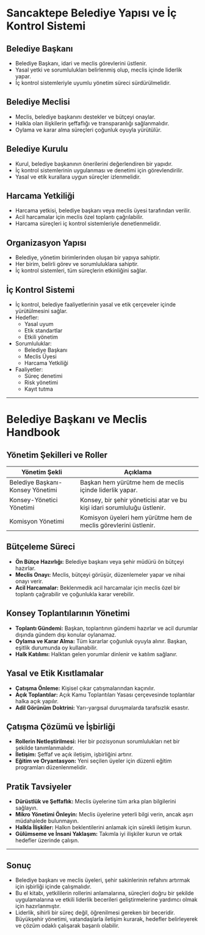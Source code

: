 
# Sancaktepe Belediye Yapısı ve İç Kontrol Sistemi

## Belediye Başkanı
- Belediye Başkanı, idari ve meclis görevlerini üstlenir.
- Yasal yetki ve sorumlulukları belirlenmiş olup, meclis içinde liderlik yapar.
- İç kontrol sistemleriyle uyumlu yönetim süreci sürdürülmelidir.

## Belediye Meclisi
- Meclis, belediye başkanını destekler ve bütçeyi onaylar.
- Halkla olan ilişkilerin şeffaflığı ve transparanlığı sağlanmalıdır.
- Oylama ve karar alma süreçleri çoğunluk oyuyla yürütülür.

## Belediye Kurulu
- Kurul, belediye başkanının önerilerini değerlendiren bir yapıdır.
- İç kontrol sistemlerinin uygulanması ve denetimi için görevlendirilir.
- Yasal ve etik kurallara uygun süreçler izlenmelidir.

## Harcama Yetkiliği
- Harcama yetkisi, belediye başkanı veya meclis üyesi tarafından verilir.
- Acil harcamalar için meclis özel toplantı çağrılabilir.
- Harcama süreçleri iç kontrol sistemleriyle denetlenmelidir.

## Organizasyon Yapısı
- Belediye, yönetim birimlerinden oluşan bir yapıya sahiptir.
- Her birim, belirli görev ve sorumluluklara sahiptir.
- İç kontrol sistemleri, tüm süreçlerin etkinliğini sağlar.

## İç Kontrol Sistemi
- İç kontrol, belediye faaliyetlerinin yasal ve etik çerçeveler içinde yürütülmesini sağlar.
- Hedefler:
  - Yasal uyum
  - Etik standartlar
  - Etkili yönetim
- Sorumluluklar:
  - Belediye Başkanı
  - Meclis Üyesi
  - Harcama Yetkiliği
- Faaliyetler:
  - Süreç denetimi
  - Risk yönetimi
  - Kayıt tutma

---

# Belediye Başkanı ve Meclis Handbook

## Yönetim Şekilleri ve Roller
| Yönetim Şekli | Açıklama |
|--------------|---------|
| Belediye Başkanı-Konsey Yönetimi | Başkan hem yürütme hem de meclis içinde liderlik yapar. |
| Konsey-Yönetici Yönetimi | Konsey, bir şehir yöneticisi atar ve bu kişi idari sorumluluğu üstlenir. |
| Komisyon Yönetimi | Komisyon üyeleri hem yürütme hem de meclis görevlerini üstlenir. |

## Bütçeleme Süreci
- **Ön Bütçe Hazırlığı:** Belediye başkanı veya şehir müdürü ön bütçeyi hazırlar.
- **Meclis Onayı:** Meclis, bütçeyi görüşür, düzenlemeler yapar ve nihai onayı verir.
- **Acil Harcamalar:** Beklenmedik acil harcamalar için meclis özel bir toplantı çağırabilir ve çoğunlukla karar verebilir.

## Konsey Toplantılarının Yönetimi
- **Toplantı Gündemi:** Başkan, toplantının gündemi hazırlar ve acil durumlar dışında gündem dışı konular oylanamaz.
- **Oylama ve Karar Alma:** Tüm kararlar çoğunluk oyuyla alınır. Başkan, eşitlik durumunda oy kullanabilir.
- **Halk Katılımı:** Halktan gelen yorumlar dinlenir ve katılım sağlanır.

## Yasal ve Etik Kısıtlamalar
- **Çatışma Önleme:** Kişisel çıkar çatışmalarından kaçınılır.
- **Açık Toplantılar:** Açık Kamu Toplantıları Yasası çerçevesinde toplantılar halka açık yapılır.
- **Adil Görünüm Doktrini:** Yarı-yargısal duruşmalarda tarafsızlık esastır.

## Çatışma Çözümü ve İşbirliği
- **Rollerin Netleştirilmesi:** Her bir pozisyonun sorumlulukları net bir şekilde tanımlanmalıdır.
- **İletişim:** Şeffaf ve açık iletişim, işbirliğini artırır.
- **Eğitim ve Oryantasyon:** Yeni seçilen üyeler için düzenli eğitim programları düzenlenmelidir.

## Pratik Tavsiyeler
- **Dürüstlük ve Şeffaflık:** Meclis üyelerine tüm arka plan bilgilerini sağlayın.
- **Mikro Yönetimi Önleyin:** Meclis üyelerine yeterli bilgi verin, ancak aşırı müdahalede bulunmayın.
- **Halkla İlişkiler:** Halkın beklentilerini anlamak için sürekli iletişim kurun.
- **Gülümseme ve İnsani Yaklaşım:** Takımla iyi ilişkiler kurun ve ortak hedefler üzerinde çalışın.

---

## Sonuç
- Belediye başkanı ve meclis üyeleri, şehir sakinlerinin refahını artırmak için işbirliği içinde çalışmalıdır.
- Bu el kitabı, yetkililerin rollerini anlamalarına, süreçleri doğru bir şekilde uygulamalarına ve etkili liderlik becerileri geliştirmelerine yardımcı olmak için hazırlanmıştır.
- Liderlik, sihirli bir süreç değil, öğrenilmesi gereken bir beceridir. Büyükşehir yönetimi, vatandaşlarla iletişim kurarak, hedefler belirleyerek ve çözüm odaklı çalışarak başarılı olabilir.